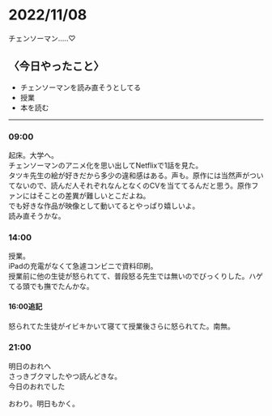 2022/11/08
============

チェンソーマン.....♡

## 〈今日やったこと〉  
* チェンソーマンを読み直そうとしてる
* 授業
* 本を読む

---

### 09:00  
起床。大学へ。  
チェンソーマンのアニメ化を思い出してNetflixで1話を見た。  
タツキ先生の絵が好きだから多少の違和感はある。声も。原作には当然声がついてないので、読んだ人それぞれなんとなくのCVを当ててるんだと思う。原作ファンにはそことの差異が難しいとこだよね。  
でも好きな作品が映像として動いてるとやっぱり嬉しいよ。  
読み直そうかな。  

### 14:00  
授業。  
iPadの充電がなくて急遽コンビニで資料印刷。  
授業前に他の生徒が怒られてて、普段怒る先生では無いのでびっくりした。ハゲてる頭でも撫でたんかな。  
#### 16:00追記  
怒られてた生徒がイビキかいて寝てて授業後さらに怒られてた。南無。  

### 21:00  
明日のおれへ  
さっきブクマしたやつ読んどきな。  
今日のおれでした  

おわり。明日もかく。
